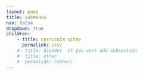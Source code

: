 ```yaml
---
layout: page
title: submenus
nav: false
dropdown: true
children: 
    - title: curriculm vitae
      permalink: /cv/
    #- title: divider  if you want add subsection
    #- title: other
    #  permalink: /other/
---
```

